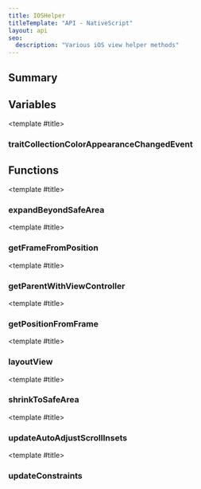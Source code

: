```yaml
---
title: IOSHelper
titleTemplate: "API - NativeScript"
layout: api
seo:
  description: "Various iOS view helper methods"
---
```


<!-- This page is auto generated, do not edit manually. -->
<!-- Run "yarn generate:api-docs" to regenerate -->

<script setup lang="ts">
  import { provide } from "vue";
  import API_DATA from "./IOSHelper.data.json";
  
  provide('API_DATA', API_DATA);
</script>

<APIRefHierarchy v-once />

<APIRefComment commentBase64="eyJibG9ja1RhZ3MiOltdLCJtb2RpZmllclRhZ3MiOnt9LCJzdW1tYXJ5IjpbeyJraW5kIjoidGV4dCIsInRleHQiOiJWYXJpb3VzIGlPUyB2aWV3IGhlbHBlciBtZXRob2RzIn1dfQ==" v-once />

## <Heading ignore>Summary</Heading>

<APIRefSummary v-once />

## Variables

<div class="isConst">

<APIRef for="8315" v-once>

<template #title>

### traitCollectionColorAppearanceChangedEvent

</template>

</APIRef>

</div>

## Functions

<div class="">

<APIRef for="8311" v-once>

<template #title>

### expandBeyondSafeArea

</template>

</APIRef>

</div>

<div class="">

<APIRef for="8293" v-once>

<template #title>

### getFrameFromPosition

</template>

</APIRef>

</div>

<div class="">

<APIRef for="8270" v-once>

<template #title>

### getParentWithViewController

</template>

</APIRef>

</div>

<div class="">

<APIRef for="8285" v-once>

<template #title>

### getPositionFromFrame

</template>

</APIRef>

</div>

<div class="">

<APIRef for="8281" v-once>

<template #title>

### layoutView

</template>

</APIRef>

</div>

<div class="">

<APIRef for="8307" v-once>

<template #title>

### shrinkToSafeArea

</template>

</APIRef>

</div>

<div class="">

<APIRef for="8273" v-once>

<template #title>

### updateAutoAdjustScrollInsets

</template>

</APIRef>

</div>

<div class="">

<APIRef for="8277" v-once>

<template #title>

### updateConstraints

</template>

</APIRef>

</div>

